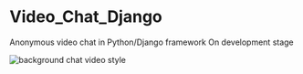 # Video_Chat_Django
Anonymous video chat in Python/Django framework 
On development stage 


![background chat video style](https://user-images.githubusercontent.com/81765186/146573479-a44d9a36-8c30-404e-a2f9-610ae399ce6d.JPG)
